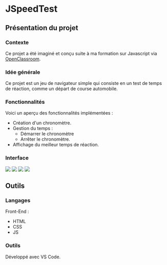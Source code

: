 # JSpeedTest

## Présentation du projet
### Contexte
Ce projet a été imaginé et conçu suite à ma formation sur Javascript via [OpenClassroom](https://openclassrooms.com/fr/courses/6175841-apprenez-a-programmer-avec-javascript).
### Idée générale
Ce projet est un jeu de navigateur simple qui consiste en un test de temps de réaction, comme un départ de course automobile.
### Fonctionnalités
Voici un aperçu des fonctionnalités implémentées :
- Création d'un chronomètre.
- Gestion du temps :
  - Démarrer le chronomètre
  - Arrêter le chronomètre.
- Affichage du meilleur temps de réaction.
### Interface
![](https://i.imgur.com/NtUaZV5.png)
![](https://i.imgur.com/pr8gHxE.png)
![](https://i.imgur.com/x6qjwOH.png)
![](https://i.imgur.com/TV4NGYa.png)

## Outils
### Langages
Front-End :
  - HTML
  - CSS
  - JS
### Outils
Développé avec VS Code.
